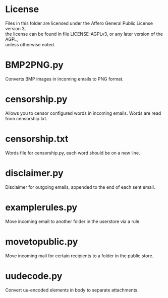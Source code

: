 License
=====
Files in this folder are licensed under the Affero General Public License version 3,  
the license can be found in file LICENSE-AGPLv3, or any later version of the AGPL,  
unless otherwise noted.


BMP2PNG.py
=====
Converts BMP images in incoming emails to PNG format.

censorship.py
=====
Allows you to censor configured words in incoming emails.
Words are read from censorship.txt.

censorship.txt
=====
Words file for censorship.py, each word should be on a new line.

disclaimer.py
=====
Disclaimer for outgoing emails, appended to the end of each sent email.

examplerules.py
=====
Move incoming email to another folder in the userstore via a rule.

movetopublic.py
=====
Move incoming mail for certain recipients to a folder in the public store. 

uudecode.py
=====
Convert uu-encoded elements in body to separate attachments.

